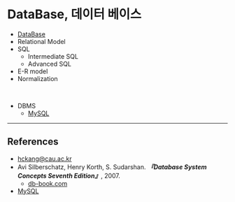 # DataBase, 데이터 베이스

- [DataBase](./DataBase.md)
- Relational Model
- SQL
  - Intermediate SQL
  - Advanced SQL
- E-R model
- Normalization

<br/>

- DBMS
  - [MySQL](./MySQL/README.md)

---

## References

- hckang@cau.ac.kr
- Avi Silberschatz, Henry Korth, S. Sudarshan. ***『Database System Concepts Seventh Edition』***, 2007.
  - [db-book.com](https://db-book.com/)
- [MySQL](https://www.mysql.com/)